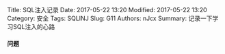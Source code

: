 Title: SQL注入记录
Date: 2017-05-22 13:20
Modified: 2017-05-22 13:20
Category: 安全
Tags: SQLINJ
Slug: G11
Authors: nJcx
Summary: 记录一下学习SQL注入的心路

#### 问题


